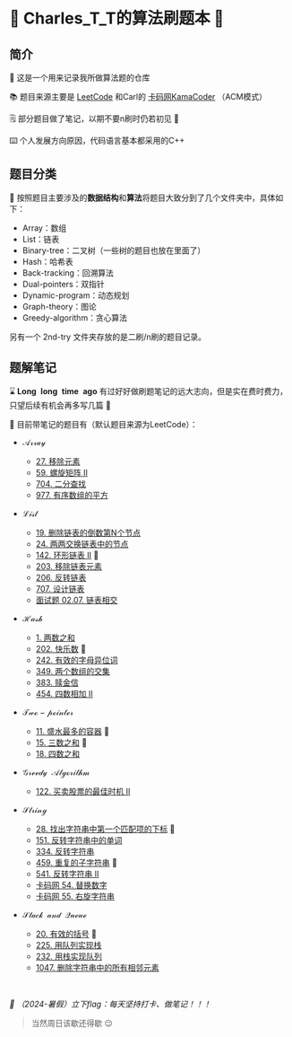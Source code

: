 # :notebook_with_decorative_cover: Charles_T_T的算法刷题本 :calendar: ​

## 简介 

:wave: 这是一个用来记录我所做算法题的仓库

:books: 题目来源主要是 [LeetCode](https://leetcode.cn/) 和Carl的 [卡码网KamaCoder](https://kamacoder.com/) （ACM模式）

:spiral_notepad: 部分题目做了笔记，以期不要n刷时仍若初见 :triumph: ​

:keyboard: 个人发展方向原因，代码语言基本都采用的C++​

## 题目分类

:round_pushpin: 按照题目主要涉及的**数据结构**和**算法**将题目大致分到了几个文件夹中，具体如下：

- Array：数组
- List：链表
- Binary-tree：二叉树（一些树的题目也放在里面了）
- Hash：哈希表
- Back-tracking：回溯算法
- Dual-pointers：双指针
- Dynamic-program：动态规划
- Graph-theory：图论
- Greedy-algorithm：贪心算法

另有一个 2nd-try 文件夹存放的是二刷/n刷的题目记录。

## 题解笔记

:hourglass: $\mathbf{Long\enspace long\enspace time\enspace ago}$ 有过好好做刷题笔记的远大志向，但是实在费时费力，只望后续有机会再多写几篇 :facepunch: 

:notebook: 目前带笔记的题目有（默认题目来源为LeetCode）：

- $\mathcal{Array}$  
  - [27. 移除元素](https://github.com/Charles-T-T/Algorithm-Practice/tree/master/Array/27-remove_the_value)
  - [59. 螺旋矩阵 II](https://github.com/Charles-T-T/Algorithm-Practice/tree/master/Array/59-spiral_matrix)
  - [704. 二分查找](https://github.com/Charles-T-T/Algorithm-Practice/tree/master/Array/704-binary_search)
  - [977. 有序数组的平方](https://github.com/Charles-T-T/Algorithm-Practice/tree/master/Array/977-sorted_array_square)
- $\mathcal{List}$
  - [19. 删除链表的倒数第N个节点](https://github.com/Charles-T-T/Algorithm-Practice/tree/master/List/19-delete_the_last_Nth_node)
  - [24. 两两交换链表中的节点](https://github.com/Charles-T-T/Algorithm-Practice/tree/master/2nd-try/24)
  - [142. 环形链表 II](https://github.com/Charles-T-T/Algorithm-Practice/tree/master/List/142-list_circle_II) :star2:  ​
  - [203. 移除链表元素](https://github.com/Charles-T-T/Algorithm-Practice/tree/master/2nd-try/203)
  - [206. 反转链表](https://github.com/Charles-T-T/Algorithm-Practice/tree/master/2nd-try/206)
  - [707. 设计链表](https://github.com/Charles-T-T/Algorithm-Practice/tree/master/2nd-try/707)
  - [面试题 02.07. 链表相交](https://github.com/Charles-T-T/Algorithm-Practice/tree/master/List/0207-getIntersectionNode)
- $\mathcal{Hash}$
  - [1. 两数之和](https://github.com/Charles-T-T/Algorithm-Practice/tree/master/2nd-try/1)
  - [202. 快乐数](https://github.com/Charles-T-T/Algorithm-Practice/tree/master/2nd-try/202) :star2:  ​
  - [242. 有效的字母异位词](https://github.com/Charles-T-T/Algorithm-Practice/tree/master/Hash/242-effective_anagram)
  - [349. 两个数组的交集](https://github.com/Charles-T-T/Algorithm-Practice/tree/master/2nd-try/349)
  - [383. 赎金信](https://github.com/Charles-T-T/Algorithm-Practice/tree/master/Hash/383-canConstruct)
  - [454. 四数相加 II](https://github.com/Charles-T-T/Algorithm-Practice/tree/master/Hash/454-fourSumCount)
- $\mathcal{Two-pointer}$
  - [11. 盛水最多的容器](https://github.com/Charles-T-T/Algorithm-Practice/tree/master/Dual-pointers/11-container_with_most_water) :star2:  ​
  - [15. 三数之和](https://github.com/Charles-T-T/Algorithm-Practice/tree/master/2nd-try/15) :star2: 
  - [18. 四数之和](https://github.com/Charles-T-T/Algorithm-Practice/tree/master/Dual-pointers/18-fourSum)


- $\mathcal{Greedy\enspace Algorithm}$
  - [122. 买卖股票的最佳时机 II](https://github.com/Charles-T-T/Algorithm-Practice/tree/master/Greedy-algorithm/122-maxProfit)
- $\mathcal{String}$ 

  - [28. 找出字符串中第一个匹配项的下标](https://github.com/Charles-T-T/Algorithm-Practice/tree/master/String/28-strStr) :star2: 
  - [151. 反转字符串中的单词](https://github.com/Charles-T-T/Algorithm-Practice/blob/master/2nd-try/151/README.md) 
  - [334. 反转字符串](https://github.com/Charles-T-T/Algorithm-Practice/tree/master/2nd-try/344)
  - [459. 重复的子字符串](https://github.com/Charles-T-T/Algorithm-Practice/blob/master/String/459-repeatedSubstrPattern/README.md) :star2:  ​
  - [541. 反转字符串 II](https://github.com/Charles-T-T/Algorithm-Practice/tree/master/2nd-try/541)
  - [卡码网 54. 替换数字](https://github.com/Charles-T-T/Algorithm-Practice/tree/master/String/kama-54-changeNums)
  - [卡码网 55. 右旋字符串](https://github.com/Charles-T-T/Algorithm-Practice/tree/master/String/kama-55-rightSpanStr) 
- $\mathcal{Stack\enspace and\enspace Queue}$

  - [20. 有效的括号](https://github.com/Charles-T-T/Algorithm-Practice/tree/master/2nd-try/20) :star2:  ​
  - [225. 用队列实现栈](https://github.com/Charles-T-T/Algorithm-Practice/tree/master/Stack-Queue/225-MyStack)
  - [232. 用栈实现队列](https://github.com/Charles-T-T/Algorithm-Practice/tree/master/Stack-Queue/232-MyQueue)
  - [1047. 删除字符串中的所有相邻元素](https://github.com/Charles-T-T/Algorithm-Practice/tree/master/2nd-try/1047)


<br>

*:triangular_flag_on_post: （2024-暑假）立下​flag：每天坚持打卡、做笔记！！！*

> 当然周日该歇还得歇 :relieved: ​

